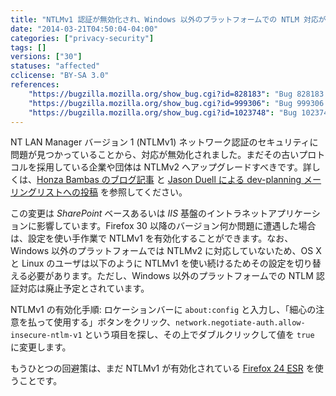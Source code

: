 ```yaml
---
title: "NTLMv1 認証が無効化され、Windows 以外のプラットフォームでの NTLM 対応が廃止予定となりました"
date: "2014-03-21T04:50:04-04:00"
categories: ["privacy-security"]
tags: []
versions: ["30"]
statuses: "affected"
cclicense: "BY-SA 3.0"
references:
    "https://bugzilla.mozilla.org/show_bug.cgi?id=828183": "Bug 828183 – Firefox enables insecure NTLM (pre-NTLMv2) authentication"
    "https://bugzilla.mozilla.org/show_bug.cgi?id=999306": "Bug 999306 – Allow generic NTLM v1 if pref set"
    "https://bugzilla.mozilla.org/show_bug.cgi?id=1023748": "Bug 1023748 – Allow NTLMv1 over SSL/TLS, or intranet access is broken on Firefox 30 for non-Windows platforms"
---
```

NT LAN Manager バージョン 1 (NTLMv1) ネットワーク認証のセキュリティに問題が見つかっていることから、対応が無効化されました。まだその古いプロトコルを採用している企業や団体は NTLMv2 へアップグレードすべきです。詳しくは、[Honza Bambas のブログ記事](http://www.janbambas.cz/ntlm-v1-and-firefox/) と [Jason Duell による dev-planning メーリングリストへの投稿](https://groups.google.com/d/topic/mozilla.dev.planning/JbrpDmqDLXI) を参照してください。

この変更は *SharePoint* ベースあるいは *IIS* 基盤のイントラネットアプリケーションに影響しています。Firefox 30 以降のバージョン何か問題に遭遇した場合は、設定を使い手作業で NTLMv1 を有効化することができます。なお、Windows 以外のプラットフォームでは NTLMv2 に対応していないため、OS X と Linux のユーザは以下のように NTLMv1 を使い続けるためその設定を切り替える必要があります。ただし、Windows 以外のプラットフォームでの NTLM 認証対応は廃止予定とされています。

NTLMv1 の有効化手順: ロケーションバーに `about:config` と入力し、「細心の注意を払って使用する」ボタンをクリック、`network.negotiate-auth.allow-insecure-ntlm-v1` という項目を探し、その上でダブルクリックして値を `true` に変更します。

もうひとつの回避策は、まだ NTLMv1 が有効化されている [Firefox 24 <abbr title="Extended Support Release">ESR</abbr>](http://www.mozilla.jp/business/downloads/) を使うことです。
